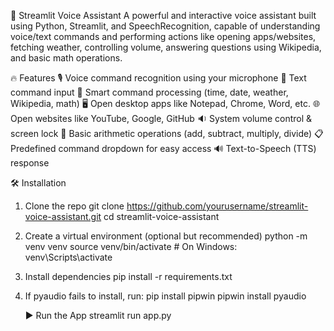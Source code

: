   🎤 Streamlit Voice Assistant
A powerful and interactive voice assistant built using Python, Streamlit, and SpeechRecognition, capable of understanding voice/text commands and performing actions like opening apps/websites, fetching weather, controlling volume, answering questions using Wikipedia, and basic math operations.

🔥 Features
🎙️ Voice command recognition using your microphone
💬 Text command input
🧠 Smart command processing (time, date, weather, Wikipedia, math)
🖥️ Open desktop apps like Notepad, Chrome, Word, etc.
🌐 Open websites like YouTube, Google, GitHub
🔉 System volume control & screen lock
🧮 Basic arithmetic operations (add, subtract, multiply, divide)
📋 Predefined command dropdown for easy access
🔊 Text-to-Speech (TTS) response

🛠️ Installation
1. Clone the repo
   git clone https://github.com/yourusername/streamlit-voice-assistant.git
   cd streamlit-voice-assistant
2. Create a virtual environment (optional but recommended)
   python -m venv venv
   source venv/bin/activate      # On Windows: venv\Scripts\activate
3. Install dependencies
   pip install -r requirements.txt
4. If pyaudio fails to install, run:
   pip install pipwin
   pipwin install pyaudio

   ▶️ Run the App
    streamlit run app.py






